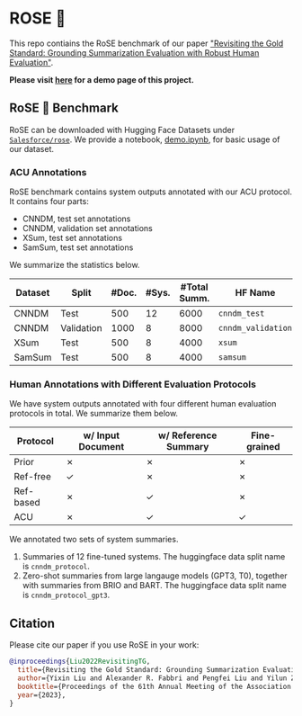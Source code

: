 # ROSE 🌹

This repo contiains the RoSE benchmark of our paper ["Revisiting the Gold Standard:
Grounding Summarization Evaluation with Robust Human Evaluation"](https://arxiv.org/abs/2212.07981).

**Please visit [here](https://yale-lily.github.io/ROSE/) for a demo page of this project.**


## RoSE 🌹 Benchmark

RoSE can be downloaded with Hugging Face Datasets under [`Salesforce/rose`](https://huggingface.co/datasets/Salesforce/rose).
We provide a notebook, [demo.ipynb](demo.ipynb), for basic usage of our dataset.

### ACU Annotations

RoSE benchmark contains system outputs annotated with our ACU protocol. 
It contains four parts:
- CNNDM, test set annotations
- CNNDM, validation set annotations
- XSum, test set annotations
- SamSum, test set annotations

We summarize the statistics below.

| Dataset | Split | #Doc. | #Sys. | #Total Summ. | HF Name
| --- | --- | --- | --- | --- | --- |
| CNNDM | Test | 500 | 12 | 6000 | `cnndm_test` |
| CNNDM | Validation | 1000 | 8 | 8000 | `cnndm_validation` |
| XSum  | Test | 500 | 8 | 4000 | `xsum` |
| SamSum  | Test | 500 | 8 | 4000 | `samsum` |

###  Human Annotations with Different Evaluation Protocols

We have system outputs annotated with four different human evaluation protocols in total.
We summarize them below.

| Protocol | w/ Input Document | w/ Reference Summary | Fine-grained |
| --- | --- | --- | --- |
| Prior |  ✗ | ✗ | ✗ | 
| Ref-free | ✓ | ✗ | ✗ |
| Ref-based | ✗ | ✓ | ✗ |
| ACU | ✗ | ✓ | ✓ |

We annotated two sets of system summaries.

1. Summaries of 12 fine-tuned systems. The huggingface data split name is `cnndm_protocol`.
2. Zero-shot summaries from large langauge models (GPT3, T0), together with summaries from BRIO and BART. The huggingface data split name is `cnndm_protocol_gpt3`.

## Citation

Please cite our paper if you use RoSE in your work:
```bibtex
@inproceedings{Liu2022RevisitingTG,
  title={Revisiting the Gold Standard: Grounding Summarization Evaluation with Robust Human Evaluation},
  author={Yixin Liu and Alexander R. Fabbri and Pengfei Liu and Yilun Zhao and Linyong Nan and Ruilin Han and Simeng Han and Shafiq R. Joty and Chien-Sheng Wu and Caiming Xiong and Dragomir R. Radev},
  booktitle={Proceedings of the 61th Annual Meeting of the Association for Computational Linguistics},
  year={2023},
}
```
















